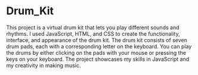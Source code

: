 # Drum_Kit

This project is a virtual drum kit that lets you play different sounds and rhythms. I used JavaScript, HTML, and CSS to create the functionality, interface, and appearance of the drum kit. The drum kit consists of seven drum pads, each with a corresponding letter on the keyboard. You can play the drums by either clicking on the pads with your mouse or pressing the keys on your keyboard. The project showcases my skills in JavaScript and my creativity in making music.
